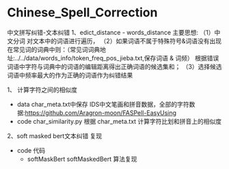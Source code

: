 # Chinese_Spell_Correction
中文拼写纠错-文本纠错
1、edict_distance
    - words_distance 主要思想:
    （1）中文分词 对文本中的词语进行遍历， 
    （2）如果词语不属于特殊符号&词语没有出现在常见词的词典中则：（常见词词典地址:../../data/words_info/token_freq_pos_jieba.txt,保存词语 & 词频）
    根据错误词语中字符与词典中的词语的编辑距离得出正确词语的候选集和；
    （3）选择候选词语中频率最大的作为正确的词语作为纠错结果
   
1、 计算字符之间的相似度
- data
    char_meta.txt中保存 IDS中文笔画和拼音数据，全部的字符数据:https://github.com/Aragron-moon/FASPell-EasyUsing
- code
    char_similarity.py 根据 char_meta.txt 计算字符比划和拼音上的相似度

2、soft masked bert文本纠错 复现
- code 代码
   - softMaskBert  softMaskedBert 算法复现
